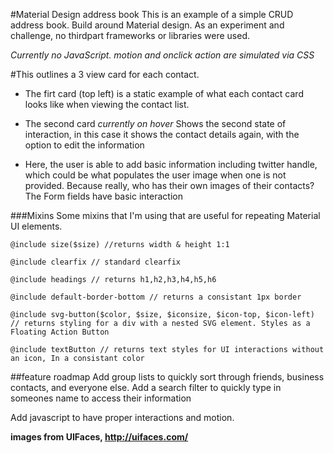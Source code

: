 #Material Design address book
This is an example of a simple CRUD address book. Build around Material design. As an experiment and challenge, no thirdpart frameworks or libraries were used. 

*Currently no JavaScript. motion and onclick action are simulated via CSS*


#This outlines a 3 view card for each contact. 

* The firt card (top left) is a static example of what each contact card looks like when viewing the contact list.

* The second card *currently on hover* Shows the second state of interaction, in this case it shows the contact details again, with the option to edit the information

* Here, the user is able to add basic information including twitter handle, which could be what populates the user image when one is not provided. Because really, who has their own images of their contacts?
	The Form fields have basic interaction 

###Mixins 
Some mixins that I'm using that are useful for repeating Material UI elements.

	@include size($size) //returns width & height 1:1

	@include clearfix // standard clearfix 

	@include headings // returns h1,h2,h3,h4,h5,h6

	@include default-border-bottom // returns a consistant 1px border

	@include svg-button($color, $size, $iconsize, $icon-top, $icon-left) // returns styling for a div with a nested SVG element. Styles as a Floating Action Button
	
	@include textButton // returns text styles for UI interactions without an icon, In a consistant color


##feature roadmap
Add group lists to quickly sort through friends, business contacts, and everyone else. 
Add a search filter to quickly type in someones name to access their information

Add javascript to have proper interactions and motion. 

**images from UIFaces, http://uifaces.com/**